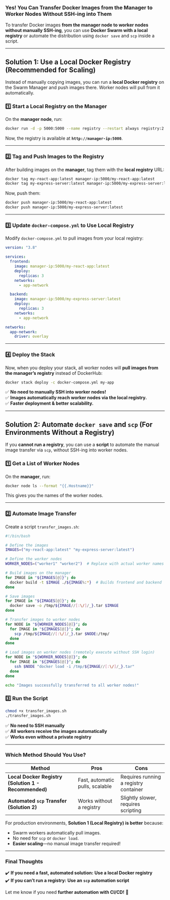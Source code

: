### **Yes! You Can Transfer Docker Images from the Manager to Worker Nodes Without SSH-ing into Them**
To transfer Docker images **from the manager node to worker nodes without manually SSH-ing**, you can use **Docker Swarm with a local registry** or automate the distribution using `docker save` and `scp` inside a script.

---

## **Solution 1: Use a Local Docker Registry (Recommended for Scaling)**
Instead of manually copying images, you can run a **local Docker registry** on the Swarm Manager and push images there. Worker nodes will pull from it automatically.

### **1️⃣ Start a Local Registry on the Manager**
On the **manager node**, run:
```sh
docker run -d -p 5000:5000 --name registry --restart always registry:2
```
Now, the registry is available at **`http://manager-ip:5000`**.

---

### **2️⃣ Tag and Push Images to the Registry**
After building images on the **manager**, tag them with the **local registry** URL:

```sh
docker tag my-react-app:latest manager-ip:5000/my-react-app:latest
docker tag my-express-server:latest manager-ip:5000/my-express-server:latest
```

Now, push them:
```sh
docker push manager-ip:5000/my-react-app:latest
docker push manager-ip:5000/my-express-server:latest
```

---

### **3️⃣ Update `docker-compose.yml` to Use Local Registry**
Modify `docker-compose.yml` to pull images from your local registry:

```yaml
version: "3.8"

services:
  frontend:
    image: manager-ip:5000/my-react-app:latest
    deploy:
      replicas: 3
    networks:
      - app-network

  backend:
    image: manager-ip:5000/my-express-server:latest
    deploy:
      replicas: 3
    networks:
      - app-network

networks:
  app-network:
    driver: overlay
```

---

### **4️⃣ Deploy the Stack**
Now, when you deploy your stack, all worker nodes will **pull images from the manager’s registry** instead of DockerHub:

```sh
docker stack deploy -c docker-compose.yml my-app
```

✅ **No need to manually SSH into worker nodes!**  
✅ **Images automatically reach worker nodes via the local registry.**  
✅ **Faster deployment & better scalability.**

---

## **Solution 2: Automate `docker save` and `scp` (For Environments Without a Registry)**
If you **cannot run a registry**, you can use a **script** to automate the manual image transfer via `scp`, without SSH-ing into worker nodes.

### **1️⃣ Get a List of Worker Nodes**
On the **manager**, run:

```sh
docker node ls --format "{{.Hostname}}"
```
This gives you the names of the worker nodes.

---

### **2️⃣ Automate Image Transfer**
Create a script `transfer_images.sh`:

```sh
#!/bin/bash

# Define the images
IMAGES=("my-react-app:latest" "my-express-server:latest")

# Define the worker nodes
WORKER_NODES=("worker1" "worker2")  # Replace with actual worker names

# Build images on the manager
for IMAGE in "${IMAGES[@]}"; do
  docker build -t $IMAGE ./${IMAGE%:*}  # Builds frontend and backend
done

# Save images
for IMAGE in "${IMAGES[@]}"; do
  docker save -o /tmp/${IMAGE//[:\/]/_}.tar $IMAGE
done

# Transfer images to worker nodes
for NODE in "${WORKER_NODES[@]}"; do
  for IMAGE in "${IMAGES[@]}"; do
    scp /tmp/${IMAGE//[:\/]/_}.tar $NODE:/tmp/
  done
done

# Load images on worker nodes (remotely execute without SSH login)
for NODE in "${WORKER_NODES[@]}"; do
  for IMAGE in "${IMAGES[@]}"; do
    ssh $NODE "docker load -i /tmp/${IMAGE//[:\/]/_}.tar"
  done
done

echo "Images successfully transferred to all worker nodes!"
```

### **3️⃣ Run the Script**
```sh
chmod +x transfer_images.sh
./transfer_images.sh
```

✅ **No need to SSH manually**  
✅ **All workers receive the images automatically**  
✅ **Works even without a private registry**

---

### **Which Method Should You Use?**
| Method | Pros | Cons |
|--------|------|------|
| **Local Docker Registry (Solution 1 - Recommended)** | Fast, automatic pulls, scalable | Requires running a registry container |
| **Automated `scp` Transfer (Solution 2)** | Works without a registry | Slightly slower, requires scripting |

For production environments, **Solution 1 (Local Registry) is better** because:
- Swarm workers automatically pull images.
- No need for `scp` or `docker load`.
- **Easier scaling**—no manual image transfer required!

---

### **Final Thoughts**
✔️ **If you need a fast, automated solution:** **Use a local Docker registry**  
✔️ **If you can’t run a registry:** **Use an `scp` automation script**  

Let me know if you need **further automation with CI/CD!** 🚀
